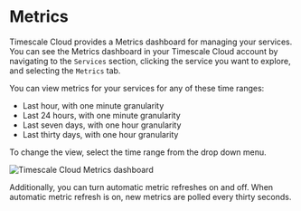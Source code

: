 # Metrics
Timescale Cloud provides a Metrics dashboard for managing your services. You can
see the Metrics dashboard in your Timescale Cloud account by navigating to the
`Services` section, clicking the service you want to explore, and selecting the
`Metrics` tab.

You can view metrics for your services for any of these time ranges:
*   Last hour, with one minute granularity
*   Last 24 hours, with one minute granularity
*   Last seven days, with one hour granularity
*   Last thirty days, with one hour granularity

To change the view, select the time range from the drop down menu.

<img class="main-content__illustration" src="https://s3.amazonaws.com/assets.timescale.com/docs/images/FIXME.png" alt="Timescale Cloud Metrics dashboard"/>

Additionally, you can turn automatic metric refreshes on and off. When automatic
metric refresh is on, new metrics are polled every thirty seconds.
